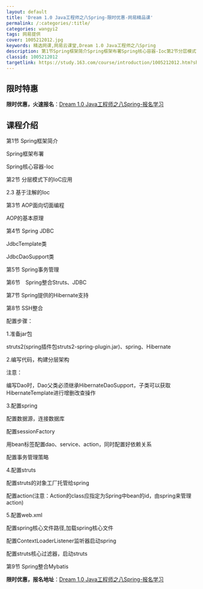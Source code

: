 ```yaml
---
layout: default
title: 'Dream 1.0 Java工程师之八Spring-限时优惠-网易精品课'
permalink: /:categories/:title/
categories: wangyi2
tags: 网易提供
cover: 1005212012.jpg
keywords: 精选网课,网易云课堂,Dream 1.0 Java工程师之八Spring
description: 第1节Spring框架简介Spring框架布署Spring核心容器-Ioc第2节分层模式下的IoC应用2.3基于注解的I
classid: 1005212012
targetlink: https://study.163.com/course/introduction/1005212012.htm?share=1&shareId=1025206652&utm_campaign=share&utm_medium=iphoneShare&utm_source=&utm_u=1025206652
---
```


## 限时特惠

**限时优惠，火速报名**：[Dream 1.0 Java工程师之八Spring-报名学习](https://study.163.com/course/introduction/1005212012.htm?share=1&shareId=1025206652&utm_campaign=share&utm_medium=iphoneShare&utm_source=&utm_u=1025206652)

## 课程介绍

第1节 Spring框架简介

Spring框架布署

Spring核心容器-Ioc

第2节 分层模式下的IoC应用

2.3 基于注解的Ioc

第3节 AOP面向切面编程

AOP的基本原理

第4节 Spring JDBC

JdbcTemplate类

JdbcDaoSupport类



第5节 Spring事务管理

第6节　Spring整合Struts、JDBC

第7节 Spring提供的Hibernate支持

第8节 SSH整合

配置步骤：

1.准备jar包

struts2(spring插件包struts2-spring-plugin.jar)、spring、Hibernate



2.编写代码，构建分层架构

注意：

编写Dao时，Dao父类必须继承HibernateDaoSupport，子类可以获取HibernateTemplate进行增删改查操作

3.配置spring

配置数据源，连接数据库

配置sessionFactory

用bean标签配置dao、service、action，同时配置好依赖关系

配置事务管理策略



4.配置struts

配置struts的对象工厂托管给spring

<constant name="struts.objectFactory" value="spring" />

配置action(注意：Action的class应指定为Spring中bean的id，由spring来管理action)





5.配置web.xml

配置spring核心文件路径,加载spring核心文件

配置ContextLoaderListener监听器启动spring

配置struts核心过滤器，启动struts

第9节 Spring整合Mybatis

**限时优惠，报名地址**：[Dream 1.0 Java工程师之八Spring-报名学习](https://study.163.com/course/introduction/1005212012.htm?share=1&shareId=1025206652&utm_campaign=share&utm_medium=iphoneShare&utm_source=&utm_u=1025206652)


